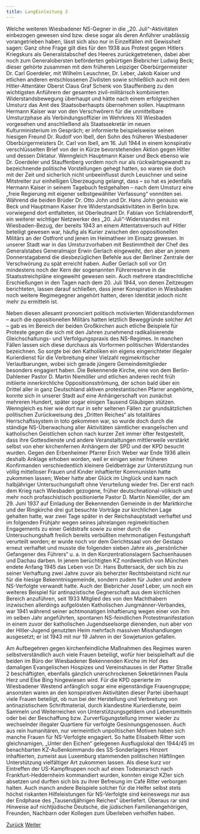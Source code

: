 ```yaml
---
title: LangEinleitung 3
---
```


Welche weiteren Wiesbadener NS-Gegner in die „20. Juli“-Aktivitäten
einbezogen gewesen sind bzw. diese sogar als deren Anführer unablässig
vorangetrieben haben, lässt sich also nur in Einzelfällen mit Gewissheit
sagen: Ganz ohne Frage gilt dies für den 1938 aus Protest gegen Hitlers
Kriegskurs als Generalstabschef des Heeres zurückgetretenen, dabei aber
noch zum Generalobersten beförderten gebürtigen Biebricher Ludwig Beck;
dieser gehörte zusammen mit dem früheren Leipziger Oberbürgermeister Dr.
Carl Goerdeler, mit Wilhelm Leuschner, Dr. Leber, Jakob Kaiser und
etlichen anderen entschlossenen Zivilisten sowie schließlich auch mit
dem Hitler-Attentäter Oberst Claus Graf Schenk von Stauffenberg zu den
wichtigsten Anführern der gesamten zivil-militärisch kombinierten
Widerstandsbewegung überhaupt und hätte nach einem erfolgreichen Umsturz
das Amt des Staatsoberhaupts übernehmen sollen. Hauptmann Hermann Kaiser
war von den Verschwörern für die unmittelbare Umsturzphase als
Verbindungsoffizier im Wehrkreis XII Wiesbaden vorgesehen und
anschließend als Staatssekretär im neuen Kulturministerium im Gespräch;
er informierte beispielsweise seinen hiesigen Freund Dr. Rudolf von
Ibell, den Sohn des früheren Wiesbadener Oberbürgermeisters Dr. Carl von
Ibell, am 16. Juli 1944 in einem konspirativ verschlüsselten Brief von
der in Kürze bevorstehenden Aktion gegen Hitler und dessen Diktatur.
Wenngleich Hauptmann Kaiser und Beck ebenso wie Dr. Goerdeler und
Stauffenberg vordem noch nur als rückwärtsgewandt zu bezeichnende
politische Vorstellungen gehegt hatten, so waren sie doch mit der Zeit
und sicherlich nicht unbeeinflusst durch Leuschner und seine Mitstreiter
zur einhelligen Überzeugung gelangt, dass – so hat es jedenfalls Hermann
Kaiser in seinem Tagebuch festgehalten – nach dem Umsturz eine „freie
Regierung mit eigener selbstgewählter Verfassung“ vonnöten sei. Während
die beiden Brüder Dr. Otto John und Dr. Hans John genauso wie Beck und
Hauptmann Kaiser ihre Widerstandsaktivitäten in Berlin bzw. vorwiegend
dort entfalteten, ist Oberleutnant Dr. Fabian von Schlabrendorff, ein
weiterer wichtiger Netzwerker des „20. Juli“-Widerstandes mit
Wiesbaden-Bezug, der bereits 1943 an einem Attentatsversuch auf Hitler
beteiligt gewesen war, häufig als Kurier zwischen den oppositionellen
Militärs an der Ostfront und jenen im Heimatheer im Einsatz gewesen. In
unserer Stadt war in das Umsturzvorhaben mit Bestimmtheit der Chef des
Generalstabes Generalmajor Erwin Gerlach eingeweiht, den aber an jenem
Donnerstagabend die diesbezüglichen Befehle aus der Berliner Zentrale
der Verschwörung zu spät erreicht haben. Außer Gerlach soll vor Ort
mindestens noch der Kern der sogenannten Führerreserve in die
Staatsstreichpläne eingeweiht gewesen sein. Auch mehrere standrechtliche
Erschießungen in den Tagen nach dem 20. Juli 1944, von denen Zeitzeugen
berichteten, lassen darauf schließen, dass jener Konspiration in
Wiesbaden noch weitere Regimegegner angehört hatten, deren Identität
jedoch nicht mehr zu ermitteln ist.

Neben diesen allesamt prononciert politisch motivierten
Widerstandsformen – auch die oppositionellen Militärs hatten letztlich
Beweggründe solcher Art – gab es im Bereich der beiden Großkirchen auch
etliche Beispiele für Proteste gegen die sich mit den Jahren zunehmend
radikalisierende Gleichschaltungs- und Verfolgungspraxis des NS-Regimes.
In manchen Fällen lassen sich diese durchaus als Vorformen politischen
Widerstandes bezeichnen. So sorgte bei den Katholiken ein eigens
eingerichteter illegaler Kurierdienst für die Verbreitung einer Vielzahl
regimekritischer Verlautbarungen, wobei sich gerade jüngere
Gemeindemitglieder besonders engagiert haben. Die Bekennende Kirche,
eine von dem Berlin-Dahlemer Pastor D. Martin Niemöller und etlichen
anderen recht früh initiierte innerkirchliche Oppositionsströmung, der
schon bald über ein Drittel aller in ganz Deutschland aktiven
protestantischen Pfarrer angehörte, konnte sich in unserer Stadt auf
eine Anhängerschaft von zunächst mehreren Hundert, später sogar einigen
Tausend Gläubigen stützen. Wenngleich es hier wie dort nur in sehr
seltenen Fällen zur grundsätzlichen politischen Zurückweisung des
„Dritten Reiches“ als totalitäres Herrschaftssystem in toto gekommen
war, so wurde doch durch die ständige NS-Überwachung aller Aktivitäten
sämtlicher evangelischen und katholischen Geistlichen schon nach kurzer
Zeit immer öfter festgestellt, dass ihre Gottesdienste und andere
Veranstaltungen mittlerweile verstärkt selbst von eher kirchenfernen
Anhängern der SPD und der KPD besucht wurden. Gegen den Erbenheimer
Pfarrer Erich Weber war Ende 1936 allein deshalb Anklage erhoben worden,
weil er einigen seiner früheren Konfirmanden verschiedentlich kleinere
Geldbeträge zur Unterstützung nun völlig mittelloser Frauen und Kinder
inhaftierter Kommunisten hatte zukommen lassen; Weber hatte aber Glück
im Unglück und kam nach halbjähriger Untersuchungshaft ohne Verurteilung
wieder frei. Der erst nach dem Krieg nach Wiesbaden gezogene, früher
deutschnational-völkisch und mehr noch profaschistisch positionierte
Pastor D. Martin Niemöller, der am 29. Juni 1937 auf Einladung der
Bekennenden Gemeinde in der Marktkirche und der Ringkirche drei gut
besuchte Vorträge zur kirchlichen Lage gehalten hatte, war zwei Tage
später in der Reichshauptstadt verhaftet und im folgenden Frühjahr wegen
seines jahrelangen regimekritischen Engagements zu einer Geldstrafe
sowie zu einer durch die Untersuchungshaft freilich bereits verbüßten
mehrmonatigen Festungshaft verurteilt worden; er wurde noch vor dem
Gerichtssaal von der Gestapo erneut verhaftet und musste die folgenden
sieben Jahre als „persönlicher Gefangener des Führers“ u. a. in den
Konzentrationslagern Sachsenhausen und Dachau darben. In jenem
berüchtigten KZ nordwestlich von München endete Anfang 1945 das Leben
von Dr. Hans Buttersack, der sich bis zu seiner Verhaftung zwei Jahre
zuvor als beherzter Rechtsbeistand nicht nur für die hiesige
Bekenntnisgemeinde, sondern zudem für Juden und andere NS-Verfolgte
verwandt hatte. Auch der Biebricher Josef Leber, um noch ein weiteres
Beispiel für antinazistische Gegnerschaft aus dem kirchlichen Bereich
anzuführen, seit 1933 Mitglied des von den Machthabern inzwischen
allerdings aufgelösten Katholischen Jungmänner-Verbandes, war 1941
während seiner achtmonatigen Inhaftierung wegen einer von ihm im selben
Jahr angeführten, spontanen NS-feindlichen Protestmanifestation in einem
zuvor der katholischen Jugendseelsorge dienenden, nun aber von der
Hitler-Jugend genutzten Heim mehrfach massiven Misshandlungen
ausgesetzt; er ist 1943 mit nur 19 Jahren in der Sowjetunion gefallen.

Am Aufbegehren gegen kirchenfeindliche Maßnahmen des Regimes waren
selbstverständlich auch viele Frauen beteiligt, wofür hier beispielhaft
auf die beiden im Büro der Wiesbadener Bekennenden Kirche im Hof des
damaligen Evangelischen Hospizes und Vereinshauses in der Platter Straße
2 beschäftigten, ebenfalls gänzlich unerschrockenen Sekretärinnen Paula
Herz und Else Bing hingewiesen wird. Für die KPD operierte im
Wiesbadener Westend anfänglich sogar eine eigenständige Frauengruppe;
ansonsten waren an den konspirativen Aktivitäten dieser Partei überhaupt
viele Frauen beteiligt, ob nun bei der Herstellung und Verbreitung von
antinazistischem Schriftmaterial, durch klandestine Kurierdienste, beim
Sammeln und Weiterreichen von Unterstützungsgeldern und Lebensmitteln
oder bei der Beschaffung bzw. Zurverfügungstellung immer wieder zu
wechselnder illegaler Quartiere für verfolgte Gesinnungsgenossen. Auch
aus rein humanitären, nur vermeintlich unpolitischen Motiven haben sich
manche Frauen für NS-Verfolgte engagiert. So hatte Elisabeth Ritter vom
gleichnamigen, „Unter den Eichen“ gelegenen Ausflugslokal den 1944/45 im
benachbarten KZ-Außenkommando des SS-Sonderlagers Hinzert inhaftierten,
zumeist aus Luxemburg stammenden politischen Häftlingen Unterstützung
vielfältiger Art zukommen lassen. Als diese kurz vor Eintreffen der
US-Kampftruppen noch auf einen Todesmarsch nach Frankfurt-Heddernheim
kommandiert wurden, konnten einige KZler sich absetzen und durften sich
bis zu ihrer Befreiung im Café Ritter verborgen halten. Auch manch
andere Beispiele solcher für die Helfer selbst stets höchst riskanten
Hilfeleistungen für NS-Verfolgte sind keineswegs nur aus der Endphase
des „Tausendjährigen Reiches“ überliefert. Überaus rar sind Hinweise auf
nichtjüdische Deutsche, die jüdischen Familienangehörigen, Freunden,
Nachbarn oder Kollegen zum Überleben verholfen haben.


[Zurück](lang-teil2.md)
[Weiter](lang-teil4.md)